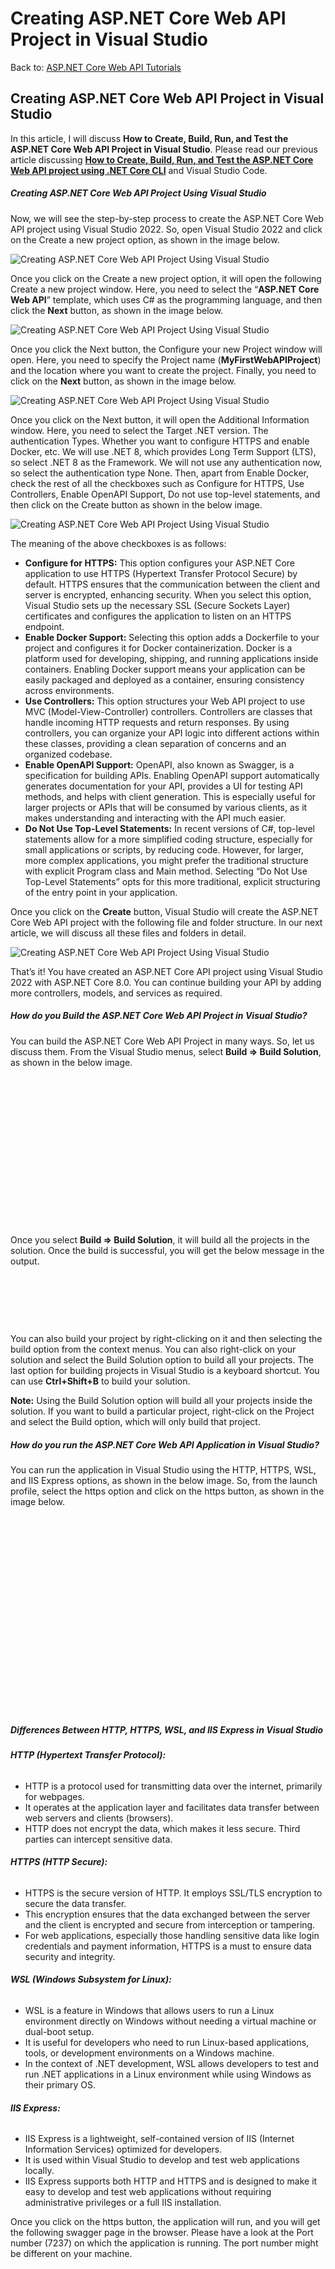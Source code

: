 # Creating ASP.NET Core Web API Project in Visual Studio

Back to: [ASP.NET Core Web API Tutorials](https://dotnettutorials.net/course/asp-net-core-web-api-tutorials/)

## **Creating ASP.NET Core Web API Project in Visual Studio**

In this article, I will discuss **How to Create, Build, Run, and Test the ASP.NET Core Web API Project in Visual Studio**. Please read our previous article discussing [**How to Create, Build, Run, and Test the ASP.NET Core Web API project using .NET Core CLI**](https://dotnettutorials.net/lesson/creating-asp-net-core-web-api-project-using-net-core-cli/) and Visual Studio Code. 

##### **Creating ASP.NET Core Web API Project Using Visual Studio**

Now, we will see the step-by-step process to create the ASP.NET Core Web API project using Visual Studio 2022. So, open Visual Studio 2022 and click on the Create a new project option, as shown in the image below.

![Creating ASP.NET Core Web API Project Using Visual Studio](https://dotnettutorials.net/wp-content/uploads/2024/01/word-image-43851-1-1.png?ezimgfmt=ng%3Awebp%2Fngcb8%2Frs%3Adevice%2Frscb8-1 "Creating ASP.NET Core Web API Project Using Visual Studio")

Once you click on the Create a new project option, it will open the following Create a new project window. Here, you need to select the “**ASP.NET Core Web API**” template, which uses C# as the programming language, and then click the **Next** button, as shown in the image below.

![Creating ASP.NET Core Web API Project Using Visual Studio](https://dotnettutorials.net/wp-content/uploads/2024/01/word-image-43851-2-1.png?ezimgfmt=ng%3Awebp%2Fngcb8%2Frs%3Adevice%2Frscb8-1 "Creating ASP.NET Core Web API Project Using Visual Studio")

Once you click the Next button, the Configure your new Project window will open. Here, you need to specify the Project name (**MyFirstWebAPIProject**) and the location where you want to create the project. Finally, you need to click on the **Next** button, as shown in the image below.

![Creating ASP.NET Core Web API Project Using Visual Studio](https://dotnettutorials.net/wp-content/uploads/2024/01/word-image-43851-3-1.png?ezimgfmt=ng%3Awebp%2Fngcb8%2Frs%3Adevice%2Frscb8-1 "Creating ASP.NET Core Web API Project Using Visual Studio")

Once you click on the Next button, it will open the Additional Information window. Here, you need to select the Target .NET version. The authentication Types. Whether you want to configure HTTPS and enable Docker, etc. We will use .NET 8, which provides Long Term Support (LTS), so select .NET 8 as the Framework. We will not use any authentication now, so select the authentication type None. Then, apart from Enable Docker, check the rest of all the checkboxes such as Configure for HTTPS, Use Controllers, Enable OpenAPI Support, Do not use top-level statements, and then click on the Create button as shown in the below image.

![Creating ASP.NET Core Web API Project Using Visual Studio](https://dotnettutorials.net/wp-content/uploads/2024/01/word-image-43851-4-1.png?ezimgfmt=ng%3Awebp%2Fngcb8%2Frs%3Adevice%2Frscb8-1 "Creating ASP.NET Core Web API Project Using Visual Studio")

The meaning of the above checkboxes is as follows:

- **Configure for HTTPS:** This option configures your ASP.NET Core application to use HTTPS (Hypertext Transfer Protocol Secure) by default. HTTPS ensures that the communication between the client and server is encrypted, enhancing security. When you select this option, Visual Studio sets up the necessary SSL (Secure Sockets Layer) certificates and configures the application to listen on an HTTPS endpoint.
- **Enable Docker Support:** Selecting this option adds a Dockerfile to your project and configures it for Docker containerization. Docker is a platform used for developing, shipping, and running applications inside containers. Enabling Docker support means your application can be easily packaged and deployed as a container, ensuring consistency across environments.
- **Use Controllers:** This option structures your Web API project to use MVC (Model-View-Controller) controllers. Controllers are classes that handle incoming HTTP requests and return responses. By using controllers, you can organize your API logic into different actions within these classes, providing a clean separation of concerns and an organized codebase.
- **Enable OpenAPI Support:** OpenAPI, also known as Swagger, is a specification for building APIs. Enabling OpenAPI support automatically generates documentation for your API, provides a UI for testing API methods, and helps with client generation. This is especially useful for larger projects or APIs that will be consumed by various clients, as it makes understanding and interacting with the API much easier.
- **Do Not Use Top-Level Statements:** In recent versions of C#, top-level statements allow for a more simplified coding structure, especially for small applications or scripts, by reducing code. However, for larger, more complex applications, you might prefer the traditional structure with explicit Program class and Main method. Selecting “Do Not Use Top-Level Statements” opts for this more traditional, explicit structuring of the entry point in your application.

Once you click on the **Create** button, Visual Studio will create the ASP.NET Core Web API project with the following file and folder structure. In our next article, we will discuss all these files and folders in detail.

![Creating ASP.NET Core Web API Project Using Visual Studio](https://dotnettutorials.net/wp-content/uploads/2024/01/word-image-43851-5-1.png?ezimgfmt=ng%3Awebp%2Fngcb8%2Frs%3Adevice%2Frscb8-1 "Creating ASP.NET Core Web API Project Using Visual Studio")

That’s it! You have created an ASP.NET Core API project using Visual Studio 2022 with ASP.NET Core 8.0. You can continue building your API by adding more controllers, models, and services as required.

##### **How do you Build the ASP.NET Core Web API Project in Visual Studio?**

You can build the ASP.NET Core Web API Project in many ways. So, let us discuss them. From the Visual Studio menus, select **Build => Build Solution**, as shown in the below image.

![How do you Build the ASP.NET Core Web API Project in Visual Studio?](data:image/svg+xml,%3Csvg%20xmlns=%22http://www.w3.org/2000/svg%22%20width=%22827%22%20height=%22392%22%3E%3C/svg%3E "How do you Build the ASP.NET Core Web API Project in Visual Studio?")

Once you select **Build => Build Solution**, it will build all the projects in the solution. Once the build is successful, you will get the below message in the output.

![How do you Build the ASP.NET Core Web API Project in Visual Studio?](data:image/svg+xml,%3Csvg%20xmlns=%22http://www.w3.org/2000/svg%22%20width=%221018%22%20height=%22161%22%3E%3C/svg%3E "How do you Build the ASP.NET Core Web API Project in Visual Studio?")

You can also build your project by right-clicking on it and then selecting the build option from the context menus. You can also right-click on your solution and select the Build Solution option to build all your projects. The last option for building projects in Visual Studio is a keyboard shortcut. You can use **Ctrl+Shift+B** to build your solution.

**Note:** Using the Build Solution option will build all your projects inside the solution. If you want to build a particular project, right-click on the Project and select the Build option, which will only build that project.

##### **How do you run the ASP.NET Core Web API Application in Visual Studio?**

You can run the application in Visual Studio using the HTTP, HTTPS, WSL, and IIS Express options, as shown in the below image. So, from the launch profile, select the https option and click on the https button, as shown in the image below.

![How do you run the ASP.NET Core Web API Application in Visual Studio?](data:image/svg+xml,%3Csvg%20xmlns=%22http://www.w3.org/2000/svg%22%20width=%22686%22%20height=%22427%22%3E%3C/svg%3E "How do you run the ASP.NET Core Web API Application in Visual Studio?")

##### **Differences Between HTTP, HTTPS, WSL, and IIS Express in Visual Studio**

###### **HTTP (Hypertext Transfer Protocol):**

- HTTP is a protocol used for transmitting data over the internet, primarily for webpages.
- It operates at the application layer and facilitates data transfer between web servers and clients (browsers).
- HTTP does not encrypt the data, which makes it less secure. Third parties can intercept sensitive data.

###### **HTTPS (HTTP Secure):**

- HTTPS is the secure version of HTTP. It employs SSL/TLS encryption to secure the data transfer.
- This encryption ensures that the data exchanged between the server and the client is encrypted and secure from interception or tampering.
- For web applications, especially those handling sensitive data like login credentials and payment information, HTTPS is a must to ensure data security and integrity.

###### **WSL (Windows Subsystem for Linux):**

- WSL is a feature in Windows that allows users to run a Linux environment directly on Windows without needing a virtual machine or dual-boot setup.
- It is useful for developers who need to run Linux-based applications, tools, or development environments on a Windows machine.
- In the context of .NET development, WSL allows developers to test and run .NET applications in a Linux environment while using Windows as their primary OS.

###### **IIS Express:**

- IIS Express is a lightweight, self-contained version of IIS (Internet Information Services) optimized for developers.
- It is used within Visual Studio to develop and test web applications locally.
- IIS Express supports both HTTP and HTTPS and is designed to make it easy to develop and test web applications without requiring administrative privileges or a full IIS installation.

Once you click on the https button, the application will run, and you will get the following swagger page in the browser. Please have a look at the Port number (7237) on which the application is running. The port number might be different on your machine.

![Differences Between HTTP, HTTPS, WSL, and IIS Express in Visual Studio](data:image/svg+xml,%3Csvg%20xmlns=%22http://www.w3.org/2000/svg%22%20width=%22737%22%20height=%22638%22%3E%3C/svg%3E "Differences Between HTTP, HTTPS, WSL, and IIS Express in Visual Studio")

Now, have a look at the port number on which the application is running. Now, you can test the API using the same approach we discussed in our previous two articles. So, I am not going to discuss this here. You can try it yourself, and if you face any problems, then let me know by commenting in the comment box. To simplify, I am just hitting the URL (https://localhost:7237/WeatherForecast) from my web browser, and I am getting the result as expected, as shown in the image below.

![How to Create, Build, Run, and Test ASP.NET Core Web API Application in Visual Studio 2022 using .NET 8](data:image/svg+xml,%3Csvg%20xmlns=%22http://www.w3.org/2000/svg%22%20width=%22801%22%20height=%22208%22%3E%3C/svg%3E "How to Create, Build, Run, and Test ASP.NET Core Web API Application in Visual Studio 2022 using .NET 8")

In the next article, I will discuss the [**Default Files and Folders of the ASP.NET Core Web API**](https://dotnettutorials.net/lesson/asp-net-core-web-api-files-and-folders/) Project. In this article, I explain **How to Create, Build, Run, and Test ASP.NET Core Web API Application in Visual Studio 2022 using .NET 8**. I hope you enjoy this article on how to create, build, run, and test ASP.NET Core Web API in Visual Studio 2022.

[![dotnettutorials 1280x720](data:image/svg+xml,%3Csvg%20xmlns=%22http://www.w3.org/2000/svg%22%20width=%221280%22%20height=%22720%22%3E%3C/svg%3E)](https://dotnettutorials.net/pranaya-rout/)

[Dot Net Tutorials](https://dotnettutorials.net/pranaya-rout/)

**About the Author: Pranaya Rout**

Pranaya Rout has published more than 3,000 articles in his 11-year career. Pranaya Rout has very good experience with Microsoft Technologies, Including C#, VB, ASP.NET MVC, ASP.NET Web API, EF, EF Core, ADO.NET, LINQ, SQL Server, MYSQL, Oracle, ASP.NET Core, Cloud Computing, Microservices, Design Patterns and still learning new technologies.

https://www.facebook.com/tutorialsdotnet/http://www.linkedin.com/in/pranaya-routhttps://twitter.com/RoutPranayahttps://www.youtube.com/@DotNetTutorialshttps://wa.me/917021801173https://t.me/dotnettutorials

[Previous Lesson
How to Test ASP.NET Core Web API Using Postman
Lesson 5 within section ASP.NET Core Web API - Basics.](https://dotnettutorials.net/lesson/how-to-test-asp-net-core-web-api-using-postman/)

[Next Lesson
Default ASP.NET Core Web API Files and Folders
Lesson 7 within section ASP.NET Core Web API - Basics.](https://dotnettutorials.net/lesson/asp-net-core-web-api-files-and-folders/)

### Leave a Reply [Cancel reply](/lesson/asp-net-core-web-api-project-in-visual-studio-2019/#respond)

Your email address will not be published. Required fields are marked \*

Comment \* 

Name\*

Email\*

Website

---